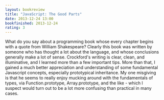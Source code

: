 ```yaml
---
layout: bookreview
title: "JavaScript: The Good Parts"
date: 2013-12-24 13:00
bookfinished: 2013-12-24
rating: 3
---
```


What do you say about a programming book whose every chapter begins with a quote from William Shakespeare? Clearly this book was written by someone who has thought a lot about the language, and whose conclusions generally make a lot of sense.  Crockford's writing is clear, clean, and illuminative, and I learned more than a few important tips.  More than that, I gained a much better appreciation and understanding of some fundamental Javascript concepts, especially prototypical inheritance.  My one misgiving is that he seems to really enjoy mucking around with the fundamentals of types, via Function.prototype, Array.prototype, and the like - which I suspect would turn out to be a lot more confusing than practical in many cases.